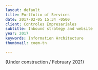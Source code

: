 ```yaml
---
layout: default
title: Portfolio of Services
date: 2017-02-05 15:34 -0500
client: Controles Empresariales
subtitle: Inbound strategy and website
year: 2017
keywords: Information Architecture
thumbnail: coem-tn

---
```

(Under construction / February 2021)
